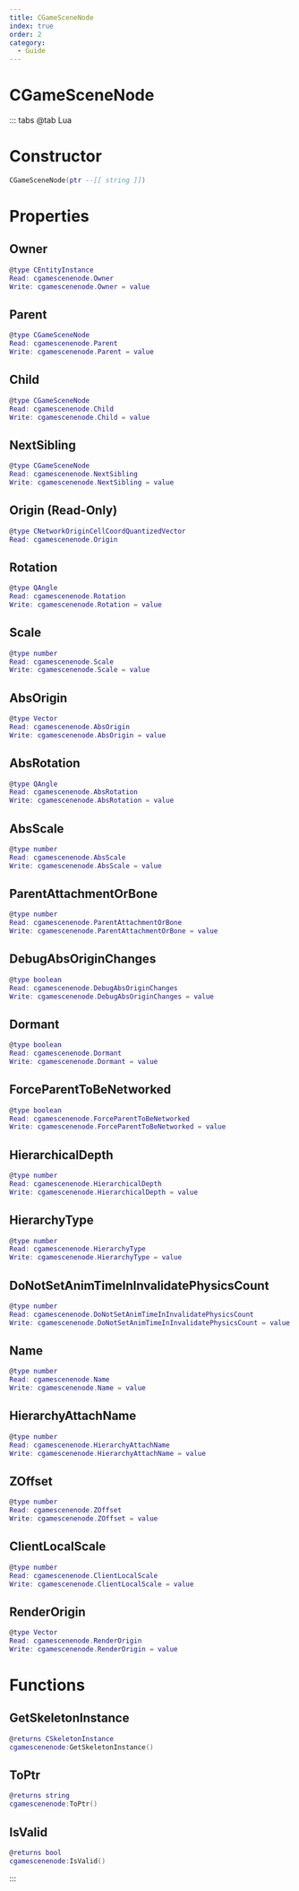 ```yaml
---
title: CGameSceneNode
index: true
order: 2
category:
  - Guide
---
```


# CGameSceneNode

::: tabs
@tab Lua
# Constructor
```lua
CGameSceneNode(ptr --[[ string ]])
```
# Properties
## Owner 
```lua
@type CEntityInstance
Read: cgamescenenode.Owner
Write: cgamescenenode.Owner = value
```
## Parent 
```lua
@type CGameSceneNode
Read: cgamescenenode.Parent
Write: cgamescenenode.Parent = value
```
## Child 
```lua
@type CGameSceneNode
Read: cgamescenenode.Child
Write: cgamescenenode.Child = value
```
## NextSibling 
```lua
@type CGameSceneNode
Read: cgamescenenode.NextSibling
Write: cgamescenenode.NextSibling = value
```
## Origin (Read-Only)
```lua
@type CNetworkOriginCellCoordQuantizedVector
Read: cgamescenenode.Origin
```
## Rotation 
```lua
@type QAngle
Read: cgamescenenode.Rotation
Write: cgamescenenode.Rotation = value
```
## Scale 
```lua
@type number
Read: cgamescenenode.Scale
Write: cgamescenenode.Scale = value
```
## AbsOrigin 
```lua
@type Vector
Read: cgamescenenode.AbsOrigin
Write: cgamescenenode.AbsOrigin = value
```
## AbsRotation 
```lua
@type QAngle
Read: cgamescenenode.AbsRotation
Write: cgamescenenode.AbsRotation = value
```
## AbsScale 
```lua
@type number
Read: cgamescenenode.AbsScale
Write: cgamescenenode.AbsScale = value
```
## ParentAttachmentOrBone 
```lua
@type number
Read: cgamescenenode.ParentAttachmentOrBone
Write: cgamescenenode.ParentAttachmentOrBone = value
```
## DebugAbsOriginChanges 
```lua
@type boolean
Read: cgamescenenode.DebugAbsOriginChanges
Write: cgamescenenode.DebugAbsOriginChanges = value
```
## Dormant 
```lua
@type boolean
Read: cgamescenenode.Dormant
Write: cgamescenenode.Dormant = value
```
## ForceParentToBeNetworked 
```lua
@type boolean
Read: cgamescenenode.ForceParentToBeNetworked
Write: cgamescenenode.ForceParentToBeNetworked = value
```
## HierarchicalDepth 
```lua
@type number
Read: cgamescenenode.HierarchicalDepth
Write: cgamescenenode.HierarchicalDepth = value
```
## HierarchyType 
```lua
@type number
Read: cgamescenenode.HierarchyType
Write: cgamescenenode.HierarchyType = value
```
## DoNotSetAnimTimeInInvalidatePhysicsCount 
```lua
@type number
Read: cgamescenenode.DoNotSetAnimTimeInInvalidatePhysicsCount
Write: cgamescenenode.DoNotSetAnimTimeInInvalidatePhysicsCount = value
```
## Name 
```lua
@type number
Read: cgamescenenode.Name
Write: cgamescenenode.Name = value
```
## HierarchyAttachName 
```lua
@type number
Read: cgamescenenode.HierarchyAttachName
Write: cgamescenenode.HierarchyAttachName = value
```
## ZOffset 
```lua
@type number
Read: cgamescenenode.ZOffset
Write: cgamescenenode.ZOffset = value
```
## ClientLocalScale 
```lua
@type number
Read: cgamescenenode.ClientLocalScale
Write: cgamescenenode.ClientLocalScale = value
```
## RenderOrigin 
```lua
@type Vector
Read: cgamescenenode.RenderOrigin
Write: cgamescenenode.RenderOrigin = value
```
# Functions
## GetSkeletonInstance
```lua
@returns CSkeletonInstance
cgamescenenode:GetSkeletonInstance()
```
## ToPtr
```lua
@returns string
cgamescenenode:ToPtr()
```
## IsValid
```lua
@returns bool
cgamescenenode:IsValid()
```

:::